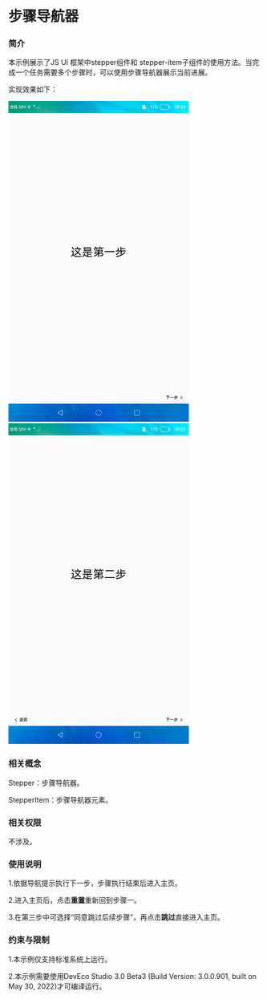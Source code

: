 # 步骤导航器

### 简介

本示例展示了JS UI 框架中stepper组件和 stepper-item子组件的使用方法。当完成一个任务需要多个步骤时，可以使用步骤导航器展示当前进展。

实现效果如下：

![](screenshots/device/stepper_1.png) ![](screenshots/device/stepper_2.png)

### 相关概念

Stepper：步骤导航器。

StepperItem：步骤导航器元素。

### 相关权限

不涉及。

### 使用说明

1.依据导航提示执行下一步，步骤执行结束后进入主页。

2.进入主页后，点击**重置**重新回到步骤一。

3.在第三步中可选择“同意跳过后续步骤”，再点击**跳过**直接进入主页。

### 约束与限制

1.本示例仅支持标准系统上运行。

2.本示例需要使用DevEco Studio 3.0 Beta3 (Build Version: 3.0.0.901, built on May 30, 2022)才可编译运行。

